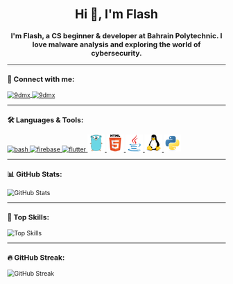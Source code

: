 <h1 align="center">Hi 👋, I'm Flash</h1>
<h3 align="center">I'm Flash, a CS beginner & developer at Bahrain Polytechnic. I love malware analysis and exploring the world of cybersecurity.</h3>

---

### 🔗 Connect with me:
<p align="left">
<a href="https://instagram.com/9dmx" target="blank">
<img align="center" src="https://raw.githubusercontent.com/rahuldkjain/github-profile-readme-generator/master/src/images/icons/Social/instagram.svg" alt="9dmx" height="30" width="40" />
</a>
<a href="https://discord.gg/9dmx" target="blank">
<img align="center" src="https://raw.githubusercontent.com/rahuldkjain/github-profile-readme-generator/master/src/images/icons/Social/discord.svg" alt="9dmx" height="30" width="40" />
</a>
</p>

---

### 🛠️ Languages & Tools:
<p align="left"> 
<a href="https://www.gnu.org/software/bash/" target="_blank"> 
<img src="https://www.vectorlogo.zone/logos/gnu_bash/gnu_bash-icon.svg" alt="bash" width="40" height="40"/> 
</a> 
<a href="https://firebase.google.com/" target="_blank">
<img src="https://www.vectorlogo.zone/logos/firebase/firebase-icon.svg" alt="firebase" width="40" height="40"/> 
</a> 
<a href="https://flutter.dev" target="_blank"> 
<img src="https://www.vectorlogo.zone/logos/flutterio/flutterio-icon.svg" alt="flutter" width="40" height="40"/> 
</a> 
<a href="https://golang.org" target="_blank"> 
<img src="https://raw.githubusercontent.com/devicons/devicon/master/icons/go/go-original.svg" alt="go" width="40" height="40"/> 
</a> 
<a href="https://www.w3.org/html/" target="_blank"> 
<img src="https://raw.githubusercontent.com/devicons/devicon/master/icons/html5/html5-original-wordmark.svg" alt="html5" width="40" height="40"/> 
</a> 
<a href="https://www.java.com" target="_blank"> 
<img src="https://raw.githubusercontent.com/devicons/devicon/master/icons/java/java-original.svg" alt="java" width="40" height="40"/> 
</a> 
<a href="https://www.linux.org/" target="_blank"> 
<img src="https://raw.githubusercontent.com/devicons/devicon/master/icons/linux/linux-original.svg" alt="linux" width="40" height="40"/> 
</a> 
<a href="https://www.python.org" target="_blank"> 
<img src="https://raw.githubusercontent.com/devicons/devicon/master/icons/python/python-original.svg" alt="python" width="40" height="40"/> 
</a> 
</p>

---

### 📊 GitHub Stats:
<p>
<img align="center" src="https://github-readme-stats.vercel.app/api?username=9dmx&show_icons=true&theme=radical" alt="GitHub Stats" />
</p>

---

### 🚀 Top Skills:
<p>
<img align="center" src="https://github-readme-stats.vercel.app/api/top-langs/?username=9dmx&layout=compact&theme=radical" alt="Top Skills" />
</p>

---

### 🔥 GitHub Streak:
<p>
<img align="center" src="https://github-readme-streak-stats.herokuapp.com/?user=9dmx&theme=black-ice" alt="GitHub Streak" />
</p>
